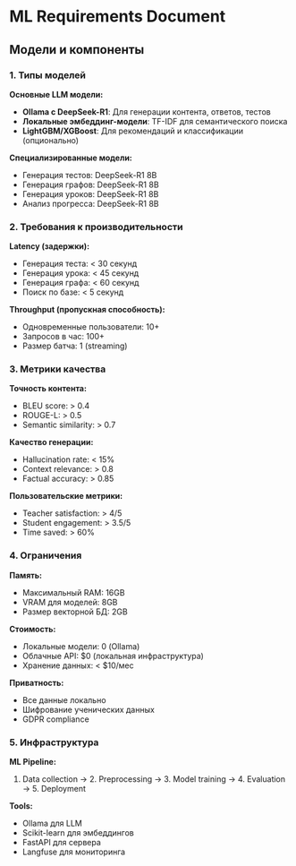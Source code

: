 # ML Requirements Document

## Модели и компоненты

### 1. Типы моделей

**Основные LLM модели:**
- **Ollama с DeepSeek-R1**: Для генерации контента, ответов, тестов
- **Локальные эмбеддинг-модели**: TF-IDF для семантического поиска
- **LightGBM/XGBoost**: Для рекомендаций и классификации (опционально)

**Специализированные модели:**
- Генерация тестов: DeepSeek-R1 8B
- Генерация графов: DeepSeek-R1 8B  
- Генерация уроков: DeepSeek-R1 8B
- Анализ прогресса: DeepSeek-R1 8B

### 2. Требования к производительности

**Latency (задержки):**
- Генерация теста: < 30 секунд
- Генерация урока: < 45 секунд
- Генерация графа: < 60 секунд
- Поиск по базе: < 5 секунд

**Throughput (пропускная способность):**
- Одновременные пользователи: 10+
- Запросов в час: 100+
- Размер батча: 1 (streaming)

### 3. Метрики качества

**Точность контента:**
- BLEU score: > 0.4
- ROUGE-L: > 0.5
- Semantic similarity: > 0.7

**Качество генерации:**
- Hallucination rate: < 15%
- Context relevance: > 0.8
- Factual accuracy: > 0.85

**Пользовательские метрики:**
- Teacher satisfaction: > 4/5
- Student engagement: > 3.5/5
- Time saved: > 60%

### 4. Ограничения

**Память:**
- Максимальный RAM: 16GB
- VRAM для моделей: 8GB
- Размер векторной БД: 2GB

**Стоимость:**
- Локальные модели: 0 (Ollama)
- Облачные API: $0 (локальная инфраструктура)
- Хранение данных: < $10/мес

**Приватность:**
- Все данные локально
- Шифрование ученических данных
- GDPR compliance

### 5. Инфраструктура

**ML Pipeline:**
1. Data collection → 2. Preprocessing → 3. Model training → 4. Evaluation → 5. Deployment

**Tools:**
- Ollama для LLM
- Scikit-learn для эмбеддингов
- FastAPI для сервера
- Langfuse для мониторинга

